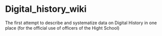 # Digital_history_wiki
The first attempt to describe and systematize data on Digital History in one place (for the official use of officers of the Hight School)
